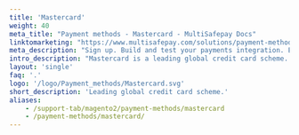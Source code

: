 ```yaml
---
title: 'Mastercard'
weight: 40
meta_title: "Payment methods - Mastercard - MultiSafepay Docs"
linktomarketing: "https://www.multisafepay.com/solutions/payment-methods/mastercard"
meta_description: "Sign up. Build and test your payments integration. Explore our products and services. Use our API Reference, SDKs, and wrappers. Get support."
intro_description: "Mastercard is a leading global credit card scheme. An additional layer of security is provided by SecureCode (Mastercard's version of 3D Secure), which requires cardholders to verify their identity."
layout: 'single'
faq: '.'
logo: '/logo/Payment_methods/Mastercard.svg' 
short_description: 'Leading global credit card scheme.'
aliases:
    - /support-tab/magento2/payment-methods/mastercard
    - /payment-methods/mastercard/
---
```






